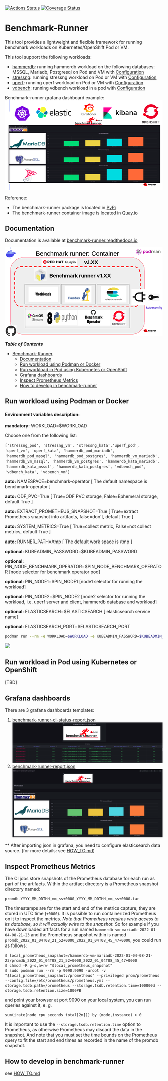 
[![Actions Status](https://github.com/redhat-performance/benchmark-runner/workflows/CI/badge.svg)](https://github.com/redhat-performance/benchmark-runner/actions)
[![Coverage Status](https://coveralls.io/repos/github/redhat-performance/benchmark-runner/badge.svg?branch=main)](https://coveralls.io/github/redhat-performance/benchmark-runner?branch=main)

# Benchmark-Runner

This tool provides a lightweight and flexible framework for running benchmark workloads 
on Kubernetes/OpenShift Pod or VM.

This tool support the following workloads:

* [hammerdb](https://hammerdb.com/): running hammerdb workload on the following databases: MSSQL, Mariadb, Postgresql on Pod and VM with [Configuration](benchmark_runner/templates/hammerdb)
* [stressng](https://wiki.ubuntu.com/Kernel/Reference/stress-ng): running stressng workload on Pod or VM with [Configuration](benchmark_runner/templates/stressng)
* [uperf](http://uperf.org/): running uperf workload on Pod or VM with [Configuration](benchmark_runner/templates/uperf)
* [vdbench](https://wiki.lustre.org/VDBench/): running vdbench workload in a pod with [Configuration](benchmark_runner/templates/vdbench)

Benchmark-runner grafana dashboard example:
![](media/grafana.png)

Reference:
* The benchmark-runner package is located in [PyPi](https://pypi.org/project/benchmark-runner)
* The benchmark-runner container image is located in [Quay.io](https://quay.io/repository/ebattat/benchmark-runner)

## Documentation
Documentation is available at [benchmark-runner.readthedocs.io](https://benchmark-runner.readthedocs.io/en/latest/)

![](media/docker2.png)

_**Table of Contents**_

<!-- TOC -->
- [Benchmark-Runner](#benchmark-runner)
    - [Documentation](#documentation)
    - [Run workload using Podman or Docker](#run-workload-using-podman-or-docker)
    - [Run workload in Pod using Kubernetes or OpenShift](#run-workload-in-pod-using-kubernetes-or-openshift)
    - [Grafana dashboards](#grafana-dashboards)
    - [Inspect Prometheus Metrics](#inspect-prometheus-metrics)
    - [How to develop in benchmark-runner](#how-to-develop-in-benchmark-runner)

<!-- /TOC -->

## Run workload using Podman or Docker 

#### Environment variables description:

**mandatory:** WORKLOAD=$WORKLOAD

Choose one from the following list:

`['stressng_pod', 'stressng_vm', 'stressng_kata','uperf_pod', 'uperf_vm', 'uperf_kata', 'hammerdb_pod_mariadb', 'hammerdb_pod_mssql', 'hammerdb_pod_postgres', 'hammerdb_vm_mariadb', 'hammerdb_vm_mssql', 'hammerdb_vm_postgres', 'hammerdb_kata_mariadb', 'hammerdb_kata_mssql', 'hammerdb_kata_postgres', 'vdbench_pod', 'vdbench_kata', 'vdbench_vm']`

**auto:** NAMESPACE=benchmark-operator [ The default namespace is benchmark-operator ]

**auto:** ODF_PVC=True [ True=ODF PVC storage, False=Ephemeral storage, default True ]

**auto:** EXTRACT_PROMETHEUS_SNAPSHOT=True [ True=extract Prometheus snapshot into artifacts, false=don't, default True ]

**auto:** SYSTEM_METRICS=True [ True=collect metric, False=not collect metrics, default True ]

**auto:** RUNNER_PATH=/tmp [ The default work space is /tmp ]

**optional:** KUBEADMIN_PASSWORD=$KUBEADMIN_PASSWORD

**optional:** PIN_NODE_BENCHMARK_OPERATOR=$PIN_NODE_BENCHMARK_OPERATOR [node selector for benchmark operator pod]

**optional:** PIN_NODE1=$PIN_NODE1 [node1 selector for running the workload]

**optional:** PIN_NODE2=$PIN_NODE2 [node2 selector for running the workload, i.e. uperf server and client, hammerdb database and workload]

**optional:** ELASTICSEARCH=$ELASTICSEARCH [ elasticsearch service name]

**optional:** ELASTICSEARCH_PORT=$ELASTICSEARCH_PORT

```sh
podman run --rm -e WORKLOAD=$WORKLOAD -e KUBEADMIN_PASSWORD=$KUBEADMIN_PASSWORD -e PIN_NODE_BENCHMARK_OPERATOR=$PIN_NODE_BENCHMARK_OPERATOR -e PIN_NODE1=$PIN_NODE1 -e PIN_NODE2=$PIN_NODE2 -e ELASTICSEARCH=$ELASTICSEARCH -e ELASTICSEARCH_PORT=$ELASTICSEARCH_PORT -e log_level=INFO -v $KUBECONFIG:/root/.kube/config --privileged quay.io/ebattat/benchmark-runner:latest
```

![](media/demo.gif)

## Run workload in Pod using Kubernetes or OpenShift

[TBD]

## Grafana dashboards

There are 3 grafana dashboards templates:
1. [benchmark-runner-ci-status-report.json](grafana/benchmark-runner-ci-status-report.json)
![](media/benchmark-runner-ci-status.png)
2. [benchmark-runner-report.json](grafana/benchmark-runner-report.json)
![](media/benchmark-runner-report.png)

** After importing json in grafana, you need to configure elasticsearch data source. (for more details: see [HOW_TO.md](HOW_TO.md))

## Inspect Prometheus Metrics

The CI jobs store snapshots of the Prometheus database for each run as part of the artifacts.  Within the artifact directory is a Prometheus snapshot directory named:

```
promdb-YYYY_MM_DDTHH_mm_ss+0000_YYYY_MM_DDTHH_mm_ss+0000.tar
```

The timestamps are for the start and end of the metrics capture; they
are stored in UTC time (`+0000`).  It is possible to run containerized
Prometheus on it to inspect the metrics.  *Note that Prometheus
requires write access to its database, so it will actually write to
the snapshot.* So for example if you have downloaded artifacts for a
run named `hammerdb-vm-mariadb-2022-01-04-08-21-23` and the Prometheus
snapshot within is named
`promdb_2022_01_04T08_21_52+0000_2022_01_04T08_45_47+0000`, you could run as follows:

```
$ local_prometheus_snapshot=/hammerdb-vm-mariadb-2022-01-04-08-21-23/promdb_2022_01_04T08_21_52+0000_2022_01_04T08_45_47+0000
$ chmod -R g-s,a+rw "$local_prometheus_snapshot"
$ sudo podman run --rm -p 9090:9090 -uroot -v "$local_prometheus_snapshot:/prometheus" --privileged prom/prometheus --config.file=/etc/prometheus/prometheus.yml --storage.tsdb.path=/prometheus --storage.tsdb.retention.time=100000d --storage.tsdb.retention.size=1000PB
```

and point your browser at port 9090 on your local system, you can run queries against it, e. g.

```
sum(irate(node_cpu_seconds_total[2m])) by (mode,instance) > 0
```

It is important to use the `--storage.tsdb.retention.time` option to
Prometheus, as otherwise Prometheus may discard the data in the
snapshot.  And note that you must set the time bounds on the
Prometheus query to fit the start and end times as recorded in the
name of the promdb snapshot.

## How to develop in benchmark-runner

see [HOW_TO.md](HOW_TO.md)
